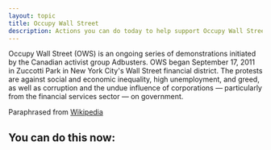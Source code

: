 ```yaml
---
layout: topic
title: Occupy Wall Street
description: Actions you can do today to help support Occupy Wall Street
---
```


Occupy Wall Street (OWS) is an ongoing series of demonstrations initiated by the Canadian activist group Adbusters. OWS began September 17, 2011 in Zuccotti Park in New York City's Wall Street financial district. The protests are against social and economic inequality, high unemployment, and greed, as well as corruption and the undue influence of corporations — particularly from the financial services sector — on government.

Paraphrased from [Wikipedia](http://en.wikipedia.org/wiki/Occupy_Wall_Street)

## You can do this now:
